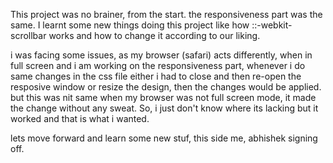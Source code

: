 This project was no brainer, from the start. the responsiveness part was the same.
I learnt some new things doing this project like how ::-webkit-scrollbar works and how to change it according to our liking.

i was facing some issues, as my browser (safari) acts differently, when in full screen and i am working on the responsiveness part, whenever i do same changes in the css file either i had to close and then re-open the resposive window or resize the design, then the changes would be applied. but this was nit same when my browser was not full screen mode, it made the change without any sweat. So, i just don't know where its lacking but it worked and that is what i wanted.

lets move forward and learn some new stuf, this side me, abhishek signing off.